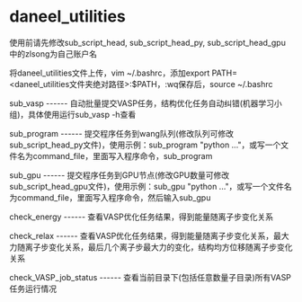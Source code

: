 # daneel_utilities

使用前请先修改sub_script_head, sub_script_head_py, sub_script_head_gpu中的zlsong为自己账户名

将daneel_utilities文件上传，vim ~/.bashrc，添加export PATH=<daneel_utilities文件夹绝对路径>:$PATH，:wq保存后，source ~/.bashrc

sub_vasp ------ 自动批量提交VASP任务，结构优化任务自动纠错(机器学习小组)，具体使用运行sub_vasp -h查看

sub_program ------ 提交程序任务到wang队列(修改队列可修改sub_script_head_py文件)，使用示例：sub_program "python ..."，或写一个文件名为command_file，里面写入程序命令，sub_program

sub_gpu ------ 提交程序任务到GPU节点(修改GPU数量可修改sub_script_head_gpu文件)，使用示例：sub_gpu "python ..."，或写一个文件名为command_file，里面写入程序命令，然后输入sub_gpu

check_energy ------ 查看VASP优化任务结果，得到能量随离子步变化关系

check_relax ------ 查看VASP优化任务结果，得到能量随离子步变化关系，最大力随离子步变化关系，最后几个离子步最大力的变化，结构均方位移随离子步变化关系

check_VASP_job_status ------ 查看当前目录下(包括任意数量子目录)所有VASP任务运行情况

